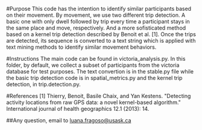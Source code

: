 #Purpose
This code has the intention to identify similar participants based on their movement. By movement, we use two different trip detection. A basic one with only dwell followed by trip every time a participant stays in the same place and move, respectively. And a more sofisticated method based on a kernel trip detection described by Benoit et al. [1]. Once the trips are detected, its sequence is converted to a text string which is applied with text mining methods to identify similar movement behaviors.

#Instructions
The main code can be found in victoria_analysis.py. In this folder, by default, we collect a subset of participants from the victoria database for test purposes. The text convertion is in the stable.py file while the basic trip detection code is in spatial_metrics.py and the kernel trip detection, in trip.detection.py.

#References
[1] Thierry, Benoit, Basile Chaix, and Yan Kestens. "Detecting activity locations from raw GPS data: a novel kernel-based algorithm." International journal of health geographics 12.1 (2013): 14.

##Any question, email to luana.fragoso@usask.ca
